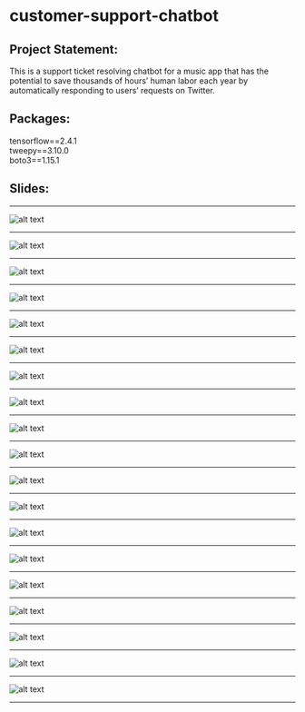 # customer-support-chatbot   

## Project Statement:    
    
This is a support ticket resolving chatbot for a music app that has the potential to save thousands of hours’ human labor each year by automatically responding to users’ requests on Twitter.
   
## Packages:   
    
tensorflow==2.4.1    
tweepy==3.10.0    
boto3==1.15.1   

## Slides:
    
--------------------------------------------------------------------------------------------------------------------------------

![alt text](https://github.com/shabrown/customer-support-chatbot/blob/main/slides/1.png)

--------------------------------------------------------------------------------------------------------------------------------
 
![alt text](https://github.com/shabrown/customer-support-chatbot/blob/main/slides/2.png)

--------------------------------------------------------------------------------------------------------------------------------
 
![alt text](https://github.com/shabrown/customer-support-chatbot/blob/main/slides/3.png)

--------------------------------------------------------------------------------------------------------------------------------
 
![alt text](https://github.com/shabrown/customer-support-chatbot/blob/main/slides/4.png)

--------------------------------------------------------------------------------------------------------------------------------
 
![alt text](https://github.com/shabrown/customer-support-chatbot/blob/main/slides/5.png)

--------------------------------------------------------------------------------------------------------------------------------

![alt text](https://github.com/shabrown/customer-support-chatbot/blob/main/slides/6.png)

--------------------------------------------------------------------------------------------------------------------------------

![alt text](https://github.com/shabrown/customer-support-chatbot/blob/main/slides/7.png)

--------------------------------------------------------------------------------------------------------------------------------

![alt text](https://github.com/shabrown/customer-support-chatbot/blob/main/slides/8.png)

--------------------------------------------------------------------------------------------------------------------------------

![alt text](https://github.com/shabrown/customer-support-chatbot/blob/main/slides/9.png)

--------------------------------------------------------------------------------------------------------------------------------

![alt text](https://github.com/shabrown/customer-support-chatbot/blob/main/slides/10.png)

--------------------------------------------------------------------------------------------------------------------------------

![alt text](https://github.com/shabrown/customer-support-chatbot/blob/main/slides/11.png)

--------------------------------------------------------------------------------------------------------------------------------

![alt text](https://github.com/shabrown/customer-support-chatbot/blob/main/slides/12.png)

--------------------------------------------------------------------------------------------------------------------------------

![alt text](https://github.com/shabrown/customer-support-chatbot/blob/main/slides/13.png)

--------------------------------------------------------------------------------------------------------------------------------

![alt text](https://github.com/shabrown/customer-support-chatbot/blob/main/slides/14.png)

--------------------------------------------------------------------------------------------------------------------------------

![alt text](https://github.com/shabrown/customer-support-chatbot/blob/main/slides/15.png)

--------------------------------------------------------------------------------------------------------------------------------

![alt text](https://github.com/shabrown/customer-support-chatbot/blob/main/slides/16.png)

--------------------------------------------------------------------------------------------------------------------------------

![alt text](https://github.com/shabrown/customer-support-chatbot/blob/main/slides/17.png)

--------------------------------------------------------------------------------------------------------------------------------

![alt text](https://github.com/shabrown/customer-support-chatbot/blob/main/slides/18.png)

--------------------------------------------------------------------------------------------------------------------------------

![alt text](https://github.com/shabrown/customer-support-chatbot/blob/main/slides/19.png)

--------------------------------------------------------------------------------------------------------------------------------
